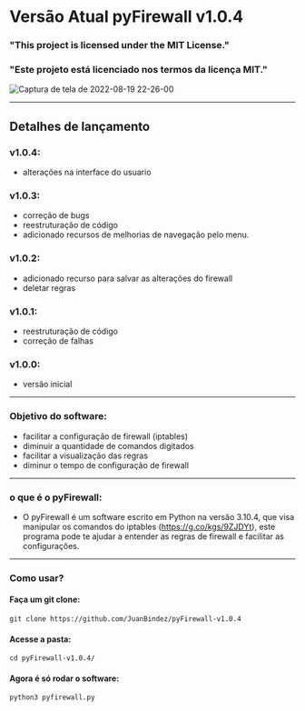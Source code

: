 # Versão Atual pyFirewall v1.0.4

### "This project is licensed under the MIT License."

### "Este projeto está licenciado nos termos da licença MIT."

![Captura de tela de 2022-08-19 22-26-00](https://user-images.githubusercontent.com/79322362/185724012-c2281d10-2e87-4816-8a16-76562b5b418f.png)

----------

##                           Detalhes de lançamento


### v1.0.4:

- alterações na interface do usuario

### v1.0.3:

- correção de bugs
- reestruturação de código
- adicionado recursos de melhorias de navegação pelo menu.

### v1.0.2:

- adicionado recurso para salvar as alterações do firewall
- deletar regras

### v1.0.1:

- reestruturação de código 
- correção de falhas

### v1.0.0:

- versão inicial 
----------
### Objetivo do software:

- facilitar a configuração de firewall (iptables)
- diminuir a quantidade de comandos digitados
- facilitar a visualização das regras
- diminur o tempo de configuração de firewall
----------
### o que é o pyFirewall:

- O pyFirewall é um software escrito em Python na versão 3.10.4, que visa manipular os comandos do iptables (https://g.co/kgs/9ZJDYt), este programa pode te  ajudar a entender as regras de firewall e facilitar as configurações.
----------
### Como usar?

#### Faça um git clone:

    git clone https://github.com/JuanBindez/pyFirewall-v1.0.4
    
#### Acesse a pasta:

    cd pyFirewall-v1.0.4/
#### Agora é só rodar o software:

    python3 pyfirewall.py
